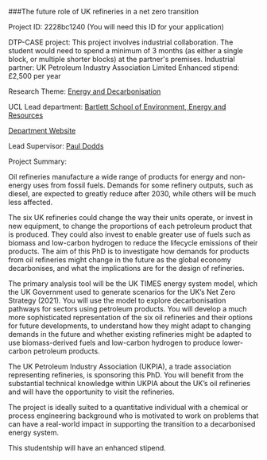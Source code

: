 ###The future role of UK refineries in a net zero transition

Project ID: 2228bc1240
(You will need this ID for your application)

DTP-CASE project: This project involves industrial collaboration. The student would need to spend a minimum of 3 months (as either a single block, or multiple shorter blocks) at the partner's premises.
Industrial partner: UK Petroleum Industry Association Limited
Enhanced stipend: £2,500 per year

Research Theme: [Energy and Decarbonisation](../themes/energy-and-decarbonisation.md)

UCL Lead department: [Bartlett School of Environment, Energy and Resources](../departments/bartlett-school-of-environment-energy-and-resources.md)

[Department Website](https://www.ucl.ac.uk/bartlett/bartlett-school-environment-energy-and-resources)

Lead Supervisor: [Paul Dodds](https://iris.ucl.ac.uk/iris/browse/profile?upi=PEDOD24)

Project Summary:

Oil refineries manufacture a wide range of products for energy and non-energy uses from fossil fuels. Demands for some refinery outputs, such as diesel, are expected to greatly reduce after 2030, while others will be much less affected.

The six UK refineries could change the way their units operate, or invest in new equipment, to change the proportions of each petroleum product that is produced. They could also invest to enable greater use of fuels such as biomass and low-carbon hydrogen to reduce the lifecycle emissions of their products. The aim of this PhD is to investigate how demands for products from oil refineries might change in the future as the global economy decarbonises, and what the implications are for the design of refineries.

The primary analysis tool will be the UK TIMES energy system model, which the UK Government used to generate scenarios for the UK’s Net Zero Strategy (2021). You will use the model to explore decarbonisation pathways for sectors using petroleum products. You will develop a much more sophisticated representation of the six oil refineries and their options for future developments, to understand how they might adapt to changing demands in the future and whether existing refineries might be adapted to use biomass-derived fuels and low-carbon hydrogen to produce lower-carbon petroleum products.

The UK Petroleum Industry Association (UKPIA), a trade association representing refineries, is sponsoring this PhD. You will benefit from the substantial technical knowledge within UKPIA about the UK’s oil refineries and will have the opportunity to visit the refineries.

The project is ideally suited to a quantitative individual with a chemical or process engineering background who is motivated to work on problems that can have a real-world impact in supporting the transition to a decarbonised energy system.

This studentship will have an enhanced stipend.